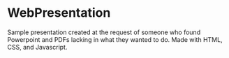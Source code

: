 # WebPresentation
Sample presentation created at the request of someone who found Powerpoint and PDFs lacking in what they wanted to do.
Made with HTML, CSS, and Javascript.
